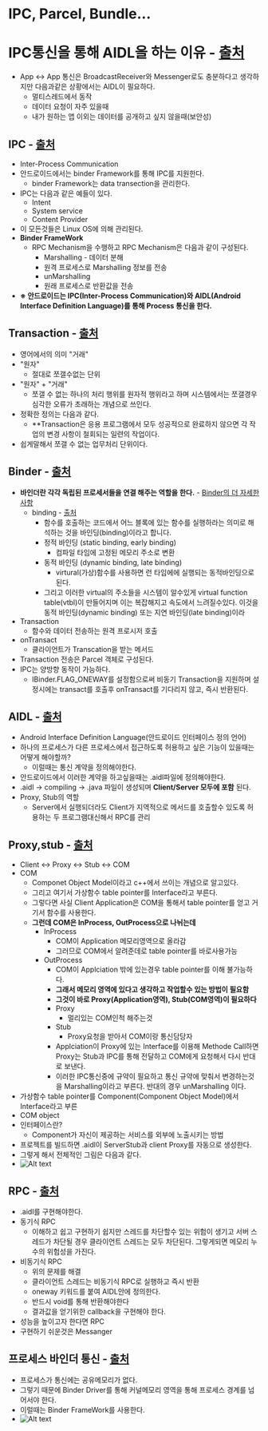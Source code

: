 IPC, Parcel, Bundle...
===

IPC통신을 통해 AIDL을 하는 이유 - [출처](https://oysu.tistory.com/17)
===
* App <-> App 통신은 BroadcastReceiver와 Messenger로도 충분하다고 생각하지만 다음과같은 상황에서는 AIDL이 필요하다.
  * 멀티스레드에서 동작
  * 데이터 요청이 자주 있을때
  * 내가 원하는 앱 이외는 데이터를 공개하고 싶지 않을때(보안성)


IPC - [출처](https://androidyongyong.tistory.com/8)
---
* Inter-Process Communication
* 안드로이드에서는 binder Framework를 통해 IPC를 지원한다.
  * binder Framework는 data transection을 관리한다.
* IPC는 다음과 같은 예들이 있다.
  * Intent
  * System service
  * Content Provider
* 이 모든것들은 Linux OS에 의해 관리된다.
* **Binder FrameWork**
  * RPC Mechanism을 수행하고 RPC Mechanism은 다음과 같이 구성된다.
    * Marshalling - 데이터 분해
    * 원격 프로세스로 Marshalling 정보를 전송
    * unMarshalling
    * 원래 프로세스로 반환값을 전송
* **※ 안드로이드는 **IPC**(Inter-Process Communication)와 **AIDL**(Android Interface Definition Language)를 통해 Process 통신을 한다.**

Transaction - [출처](https://finerss.tistory.com/entry/%ED%8A%B8%EB%9E%9C%EC%A0%9D%EC%85%98%EC%9D%B4%EB%9E%80)
---
* 영어에서의 의미 "거래"
* "원자"
  * 절대로 쪼갤수없는 단위
* "원자" + "거래"
  * 쪼갤 수 없는 하나의 처리 행위를 원자적 행위라고 하며 시스템에서는 쪼갤경우 심각한 오류가 초래하는 개념으로 쓰인다.
* 정확한 정의는 다음과 같다.
  * **Transaction은 응용 프로그램에서 모두 성공적으로 완료하지 않으면 각 작업의 변경 사항이 철회되는 일련의 작업이다.
* 쉽게말해서 쪼갤 수 없는 업무처리 단위이다.


Binder - [출처](https://androidyongyong.tistory.com/8)
---
* **바인더란 각각 독립된 프로세서들을 연결 해주는 역할을 한다.** - [Binder의 더 자세한 사항](https://www.oss.kr/info_techtip/show/32d5f561-b998-496c-a328-a58a5555e2c6)
  * binding - [출처](http://tcpschool.com/cpp/cpp_polymorphism_virtual)
    * 함수를 호출하는 코드에서 어느 블록에 있는 함수를 실행하라는 의미로 해석하는 것을 바인딩(binding)이라고 합니다.
    * 정적 바인딩 (static binding, early binding)
      * 컴파일 타임에 고정된 메모리 주소로 변환
    * 동적 바인딩 (dynamic binding, late binding)
      * virtural(가상)함수를 사용하면 런 타임에에 실행되는 동적바인딩으로 된다.
    * 그리고 이러한 virtual의 주소들을 시스템이 알수있게 virtual function table(vtbl)이 만들어지며 이는 복잡해지고 속도에서 느려질수있다.
이것을 동적 바인딩(dynamic binding) 또는 지연 바인딩(late binding)이라
* Transaction
  * 함수와 데이터 전송하는 원격 프로시저 호출
* onTransact
  * 클라이언트가 Transcation을 받는 메서드
* Transaction 전송은 Parcel 객체로 구성된다.
* IPC는 양방향 동작이 가능하다.
  * IBinder.FLAG_ONEWAY를 설정함으로써 비동기 Transaction을 지원하며 설정시에는 transact를 호출후 onTransact를 기다리지 않고, 즉시 반환된다.

AIDL - [출처](https://androidyongyong.tistory.com/8)
---
* Android Interface Definition Language(안드로이드 인터페이스 정의 언어)
* 하나의 프로세스가 다른 프로세스에서 접근하도록 허용하고 싶은 기능이 있을때는 어떻게 해야할까?
  * 이럴때는 통신 계약을 정의해야한다.
* 안드로이드에서 이러한 계약을 하고싶을때는 .aidl파일에 정의해야한다.
* .aidl -> compiling -> .java 파일이 생성되며 **Client/Server 모두에 포함** 된다.
* Proxy, Stub의 역할
  * Server에서 실행되더라도 Client가 지역적으로 메서드를 호출할수 있도록 허용하는 두 프로그램대신해서 RPC를 관리
  
Proxy,stub - [출처](https://powere.tistory.com/79)
---
* Client <-> Proxy <-> Stub <-> COM
* COM
  * Componet Object Model이라고 c++에서 쓰이는 개념으로 알고있다.
  * 그리고 여기서 가상함수 table pointer를 Interface라고 부른다.
  * 그렇다면 사실 Client Application은 COM을 통해서 table pointer를 얻고 거기서 함수를 사용한다.
  * **그런데 COM은 InProcess, OutProcess으로 나뉘는데**
    * InProcess
      * COM이 Application 메모리영역으로 올라감
      * 그러므로 COM에서 알려준데로 table pointer를 바로사용가능
    * OutProcess
      * COM이 Applciation 밖에 있는경우 table pointer를 이해 불가능하다.
      * **그래서 메모리 영역에 있다고 생각하고 작업할수 있는 방법이 필요함**
      * **그것이 바로 Proxy(Application영역), Stub(COM영역)이 필요하다**
      * Proxy
        * 멀리있는 COM인척 해주는것
      * Stub
        * Proxy요청을 받아서 COM이랑 통신담당자
      * Applciation이 Proxy에 있는 Interface를 이용해 Methode Call하면 Proxy는 Stub과 IPC를 통해 전달하고 COM에게 요청해서 다시 반대로 보낸다.
      * 이러한 IPC통신중에 규약이 필요하고 통신 규약에 맞춰서 변경하는것을 Marshalling이라고 부른다. 반대의 경우 unMarshalling 이다.
* 가상함수 table pointer를 Component(Component Object Model)에서 Interface라고 부른
* COM object
* 인터페이스란?
  * Component가 자신이 제공하는 서비스를 외부에 노출시키는 방법
* 프로젝트를 빌드하면 .aidl이 ServerStub과 client Proxy를 자동으로 생성한다.
* 그렇게 해서 전체적인 그림은 다음과 같다.
* ![Alt text](https://t1.daumcdn.net/cfile/tistory/260AE550579959E02B)


RPC - [출처](https://androidyongyong.tistory.com/8)
---
* .aidl를 구현해야한다.
* 동기식 RPC
  * 이해하고 쉽고 구현하기 쉽지만 스레드를 차단할수 있는 위험이 생기고 서버 스레드가 차단될 경우 클라이언트 스레드는 모두 차단된다. 그렇게되면 메모리 누수의 위험성을 가진다.
* 비동기식 RPC
  * 위의 문제를 해결
  * 클라이언트 스레드는 비동기식 RPC로 실행하고 즉시 반환
  * oneway 키워드를 붙여 AIDL안에 정의한다.
  * 반드시 void를 통해 반환해야한다
  * 결과값을 얻기위한 callback을 구현해야 한다.
* 성능을 높이고자 한다면 RPC
* 구현하기 쉬운것은 Messanger

프로세스 바인더 통신 - [출처](https://androidyongyong.tistory.com/8)
---
* 프로세스가 통신에는 공유메모리가 없다.
* 그렇기 때문에 Binder Driver를 통해 커널메모리 영역을 통해 프로세스 경계를 넘어서야 한다.
* 이럴때는 Binder FrameWork를 사용한다.
* ![Alt text](https://t1.daumcdn.net/cfile/tistory/234B3D4E5799694A1E)

